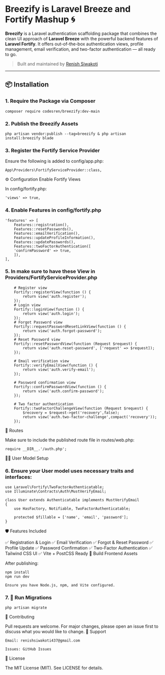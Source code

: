 # Breezify is Laravel Breeze and Fortify Mashup  🌀

**Breezify** is a Laravel authentication scaffolding package that combines the clean UI approach of **Laravel Breeze** with the powerful backend features of **Laravel Fortify**. It offers out-of-the-box authentication views, profile management, email verification, and two-factor authentication — all ready to go.

> Built and maintained by [Renish Siwakoti](https://github.com/renishsiwakoti)

---

## 📦 Installation

### 1. Require the Package via Composer

    composer require codesren/breezify:dev-main

### 2. Publish the Breezify Assets

    php artisan vendor:publish --tag=breezify & php artisan install:breezify blade


### 3. Register the Fortify Service Provider

Ensure the following is added to config/app.php:

    App\Providers\FortifyServiceProvider::class,

⚙️ Configuration
Enable Fortify Views

In config/fortify.php:

    'views' => true,

### 4. Enable Features in config/fortify.php

    'features' => [
        Features::registration(),
        Features::resetPasswords(),
        Features::emailVerification(),
        Features::updateProfileInformation(),
        Features::updatePasswords(),
        Features::twoFactorAuthentication([
        'confirmPassword' => true,
        ]),
    ],
        
### 5. In make sure to have these View in Providers/FortifyServiceProvider.php   
        
        # Register view
        Fortify::registerView(function () {
            return view('auth.register');
        });
        # Login view
        Fortify::loginView(function () {
            return view('auth.login');
        });
        # Forgot Password view
        Fortify::requestPasswordResetLinkView(function () {
            return view('auth.forgot-password');
        });
        # Reset Password view
        Fortify::resetPasswordView(function (Request $request) {
            return view('auth.reset-password', ['request' => $request]);
        });

        # Email verification view
        Fortify::verifyEmailView(function () {
            return view('auth.verify-email');
        });

        # Password confirmation view
        Fortify::confirmPasswordView(function () {
            return view('auth.confirm-password');
        });
        
        # Two factor authentication
        Fortify::twoFactorChallengeView(function (Request $request) {
            $recovery = $request->get('recovery',false);
            return view('auth.two-factor-challenge',compact('recovery'));
        });

📁 Routes

Make sure to include the published route file in routes/web.php:

    require __DIR__.'/auth.php';

🧑‍💻 User Model Setup

### 6. Ensure your User model uses necessary traits and interfaces:

    use Laravel\Fortify\TwoFactorAuthenticatable;
    use Illuminate\Contracts\Auth\MustVerifyEmail;

    class User extends Authenticatable implements MustVerifyEmail
    {
        use HasFactory, Notifiable, TwoFactorAuthenticatable;

        protected $fillable = ['name', 'email', 'password'];
    }

🛡️ Features Included

  ✅ Registration & Login
  ✅ Email Verification
  ✅ Forgot & Reset Password
  ✅ Profile Update
  ✅ Password Confirmation
  ✅ Two-Factor Authentication
  ✅ Tailwind CSS UI
  ✅ Vite + PostCSS Ready
  🚀 Build Frontend Assets

After publishing:

    npm install
    npm run dev

    Ensure you have Node.js, npm, and Vite configured.

### 7. 🧪 Run Migrations

    php artisan migrate

🤝 Contributing

Pull requests are welcome. For major changes, please open an issue first to discuss what you would like to change.
📧 Support

    Email: renishsiwakoti437@gmail.com

    Issues: GitHub Issues

📄 License

The MIT License (MIT). See LICENSE for details.





